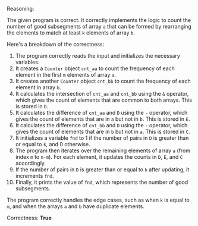 Reasoning:

The given program is correct. It correctly implements the logic to count the number of good subsegments of array `a` that can be formed by rearranging the elements to match at least `k` elements of array `b`.

Here's a breakdown of the correctness:

1. The program correctly reads the input and initializes the necessary variables.
2. It creates a `Counter` object `cnt_aa` to count the frequency of each element in the first `m` elements of array `a`.
3. It creates another `Counter` object `cnt_bb` to count the frequency of each element in array `b`.
4. It calculates the intersection of `cnt_aa` and `cnt_bb` using the `&` operator, which gives the count of elements that are common to both arrays. This is stored in `D`.
5. It calculates the difference of `cnt_aa` and `D` using the `-` operator, which gives the count of elements that are in `a` but not in `b`. This is stored in `E`.
6. It calculates the difference of `cnt_bb` and `D` using the `-` operator, which gives the count of elements that are in `b` but not in `a`. This is stored in `C`.
7. It initializes a variable `fnd` to 1 if the number of pairs in `D` is greater than or equal to `k`, and 0 otherwise.
8. The program then iterates over the remaining elements of array `a` (from index `m` to `n-m`). For each element, it updates the counts in `D`, `E`, and `C` accordingly.
9. If the number of pairs in `D` is greater than or equal to `k` after updating, it increments `fnd`.
10. Finally, it prints the value of `fnd`, which represents the number of good subsegments.

The program correctly handles the edge cases, such as when `k` is equal to `m`, and when the arrays `a` and `b` have duplicate elements.

Correctness: **True**